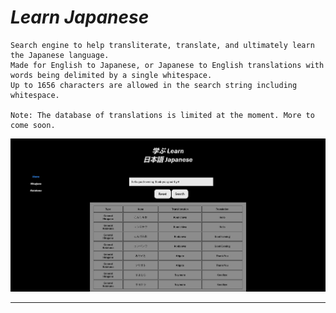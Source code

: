 # ***Learn Japanese***

    Search engine to help transliterate, translate, and ultimately learn the Japanese language.
    Made for English to Japanese, or Japanese to English translations with words being delimited by a single whitespace.
    Up to 1656 characters are allowed in the search string including whitespace.

    Note: The database of translations is limited at the moment. More to come soon.

![Preview](img/preview-desktop.jpg "Desktop Preview")

---

